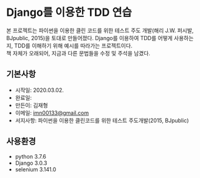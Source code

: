# Django를 이용한 TDD 연습
본 프로젝트는 파이썬을 이용한 클린 코드를 위한 테스트 주도 개발(해리 J.W. 퍼시발, BJpublic, 2015)을 토대로 만들어졌다.
Django를 이용하여 TDD를 어떻게 사용하는지, TDD를 이해하기 위해 예시를 따라가는 프로젝트이다.  
책 자체가 오래되어, 지금과 다른 문법들을 수정 및 주석을 남겼다.

## 기본사항
* 시작일: 2020.03.02.
* 완료일: 
* 만든이: 김재형
* 이메일: imn00133@gmail.com
* 서지사항: 파이썬을 이용한 클린코드를 위한 테스트 주도개발(2015, BJpublic)

## 사용환경
* python 3.7.6
* Django 3.0.3
* selenium 3.141.0
